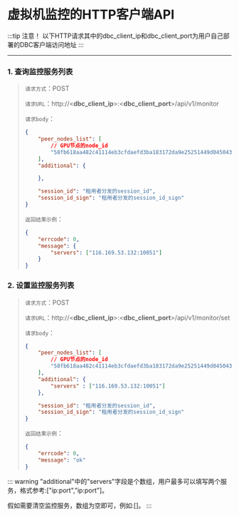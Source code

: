 # 虚拟机监控的HTTP客户端API
:::tip 注意！
以下HTTP请求其中的dbc_client_ip和dbc_client_port为用户自己部署的DBC客户端访问地址
:::

---
### 1. 查询监控服务列表
>`请求方式`：POST
>
>`请求URL`：http://<**dbc_client_ip**>:<**dbc_client_port**>/api/v1/monitor
>
>`请求body`：
>    ```json
>    {
>        "peer_nodes_list": [
>            // GPU节点的node_id
>            "58fb618aa482c41114eb3cfdaefd3ba183172da9e25251449d045043fbd37f45"
>        ],
>        "additional": {
>
>        },
>
>        "session_id": "租用者分发的session_id",
>        "session_id_sign": "租用者分发的session_id_sign"
>    }
>    ```
>
>`返回结果示例`：
>    ```json
>    {
>        "errcode": 0,
>        "message": {
>            "servers": ["116.169.53.132:10051"]
>        }
>    }
>    ```

### 2. 设置监控服务列表
>`请求方式`：POST
>
>`请求URL`：http://<**dbc_client_ip**>:<**dbc_client_port**>/api/v1/monitor/set
>
>`请求body`：
>    ```json
>    {
>        "peer_nodes_list": [
>            // GPU节点的node_id
>            "58fb618aa482c41114eb3cfdaefd3ba183172da9e25251449d045043fbd37f45"
>        ],
>        "additional": {
>            "servers" : ["116.169.53.132:10051"]
>        },
>
>        "session_id": "租用者分发的session_id",
>        "session_id_sign": "租用者分发的session_id_sign"
>    }
>    ```
>
>`返回结果示例`：
>    ```json
>    {
>        "errcode": 0,
>        "message": "ok"
>    }
>    ```

::: warning
"additional"中的"servers"字段是个数组，用户最多可以填写两个服务，格式参考:["ip:port","ip:port"]。

假如需要清空监控服务，数组为空即可，例如:[]。
:::
